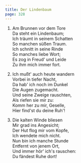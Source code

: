 ```yaml
---
title: Der Lindenbaum
page: 328
---  
```



1. Am Brunnen vor dem Tore  
Da steht ein Lindenbaum;  
Ich träumt in seinem Schatten  
So manchen süßen Traum.  
Ich schnitt in seine Rinde  
So manches liebe Wort;  
Es zog in Freud' und Leide  
Zu ihm mich immer fort.  


2. Ich mußt' auch heute wandern  
Vorbei in tiefer Nacht,  
Da hab' ich noch im Dunkel  
Die Augen zugemacht.  
Und seine Zweige rauschten,  
Als riefen sie mir zu:  
Komm her zu mir, Geselle,  
Hier find'st du deine Ruh'!  


3. Die kalten Winde bliesen  
Mir grad ins Angesicht;  
Der Hut flog mir vom Kopfe,  
Ich wendete mich nicht.  
Nun bin ich manche Stunde  
Entfernt von jenem Ort,  
Und immer hör' ich's rauschen:  
Du fändest Ruhe dort!  